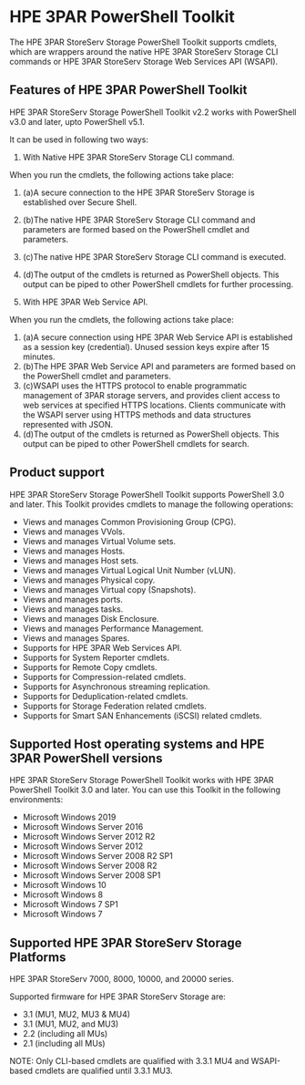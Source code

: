 #
# HPE 3PAR PowerShell Toolkit

The HPE 3PAR StoreServ Storage PowerShell Toolkit supports cmdlets, which are wrappers around the native HPE 3PAR StoreServ Storage CLI commands or HPE 3PAR StoreServ Storage Web Services API (WSAPI).

## Features of HPE 3PAR PowerShell Toolkit

HPE 3PAR StoreServ Storage PowerShell Toolkit v2.2 works with PowerShell v3.0 and later, upto PowerShell v5.1.

It can be used in following two ways:

1. With Native HPE 3PAR StoreServ Storage CLI command.

When you run the cmdlets, the following actions take place:

1. (a)A secure connection to the HPE 3PAR StoreServ Storage is established over Secure Shell.
2. (b)The native HPE 3PAR StoreServ Storage CLI command and parameters are formed based on the PowerShell cmdlet and parameters.
3. (c)The native HPE 3PAR StoreServ Storage CLI command is executed.
4. (d)The output of the cmdlets is returned as PowerShell objects. This output can be piped to other PowerShell cmdlets for further processing.

1. With HPE 3PAR Web Service API.

When you run the cmdlets, the following actions take place:

1. (a)A secure connection using HPE 3PAR Web Service API is established as a session key (credential). Unused session keys expire after 15 minutes.
2. (b)The HPE 3PAR Web Service API and parameters are formed based on the PowerShell cmdlet and parameters.
3. (c)WSAPI uses the HTTPS protocol to enable programmatic management of 3PAR storage servers, and provides client access to web services at specified HTTPS locations. Clients communicate with the WSAPI server using HTTPS methods and data structures represented with JSON.
4. (d)The output of the cmdlets is returned as PowerShell objects. This output can be piped to other PowerShell cmdlets for search.

## Product support

HPE 3PAR StoreServ Storage PowerShell Toolkit supports PowerShell 3.0 and later. This Toolkit provides cmdlets to manage the following operations:

- Views and manages Common Provisioning Group (CPG).
- Views and manages VVols.
- Views and manages Virtual Volume sets.
- Views and manages Hosts.
- Views and manages Host sets.
- Views and manages Virtual Logical Unit Number (vLUN).
- Views and manages Physical copy.
- Views and manages Virtual copy (Snapshots).
- Views and manages ports.
- Views and manages tasks.
- Views and manages Disk Enclosure.
- Views and manages Performance Management.
- Views and manages Spares.
- Supports for HPE 3PAR Web Services API.
- Supports for System Reporter cmdlets.
- Supports for Remote Copy cmdlets.
- Supports for Compression-related cmdlets.
- Supports for Asynchronous streaming replication.
- Supports for Deduplication-related cmdlets.
- Supports for Storage Federation related cmdlets.
- Supports for Smart SAN Enhancements (iSCSI) related cmdlets.

## Supported Host operating systems and HPE 3PAR PowerShell versions

HPE 3PAR StoreServ Storage PowerShell Toolkit works with HPE 3PAR PowerShell Toolkit 3.0 and later. You can use this Toolkit in the following environments:

- Microsoft Windows 2019
- Microsoft Windows Server 2016
- Microsoft Windows Server 2012 R2
- Microsoft Windows Server 2012
- Microsoft Windows Server 2008 R2 SP1
- Microsoft Windows Server 2008 R2
- Microsoft Windows Server 2008 SP1
- Microsoft Windows 10
- Microsoft Windows 8
- Microsoft Windows 7 SP1
- Microsoft Windows 7

## Supported HPE 3PAR StoreServ Storage Platforms

HPE 3PAR StoreServ 7000, 8000, 10000, and 20000 series.

Supported firmware for HPE 3PAR StoreServ Storage are:

- 3.1 (MU1, MU2, MU3 &amp; MU4)
- 3.1 (MU1, MU2, and MU3)
- 2.2 (including all MUs)
- 2.1 (including all MUs)

NOTE: Only CLI-based cmdlets are qualified with 3.3.1 MU4 and WSAPI-based cmdlets are qualified until 3.3.1 MU3.
